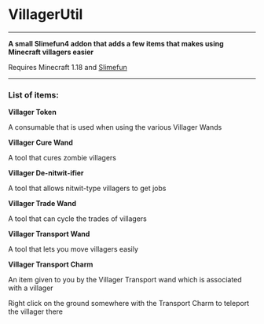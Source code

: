 # VillagerUtil

---

**A small Slimefun4 addon that adds a few items that makes using Minecraft villagers easier**

Requires Minecraft 1.18 and [Slimefun](https://github.com/Slimefun/Slimefun4)

---

### List of items:

**Villager Token**

A consumable that is used when using the various Villager Wands

**Villager Cure Wand**

A tool that cures zombie villagers

**Villager De-nitwit-ifier**

A tool that allows nitwit-type villagers to get jobs

**Villager Trade Wand**

A tool that can cycle the trades of villagers

**Villager Transport Wand**

A tool that lets you move villagers easily

**Villager Transport Charm**

An item given to you by the Villager Transport wand which is associated with a villager

Right click on the ground somewhere with the Transport Charm to teleport the villager there
